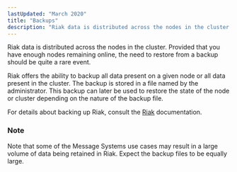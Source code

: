 ```yaml
---
lastUpdated: "March 2020"
title: "Backups"
description: "Riak data is distributed across the nodes in the cluster Provided that you have enough nodes remaining online the need to restore from a backup should be quite a rare event Riak offers the ability to backup all data present on a given node or all data present in the..."
---
```


Riak data is distributed across the nodes in the cluster. Provided that you have enough nodes remaining online, the need to restore from a backup should be quite a rare event.

Riak offers the ability to backup all data present on a given node or all data present in the cluster. The backup is stored in a file named by the administrator. This backup can later be used to restore the state of the node or cluster depending on the nature of the backup file.

For details about backing up Riak, consult the [Riak](http://http://docs.basho.com/riak/latest/) documentation.

### Note

Note that some of the Message Systems use cases may result in a large volume of data being retained in Riak. Expect the backup files to be equally large.